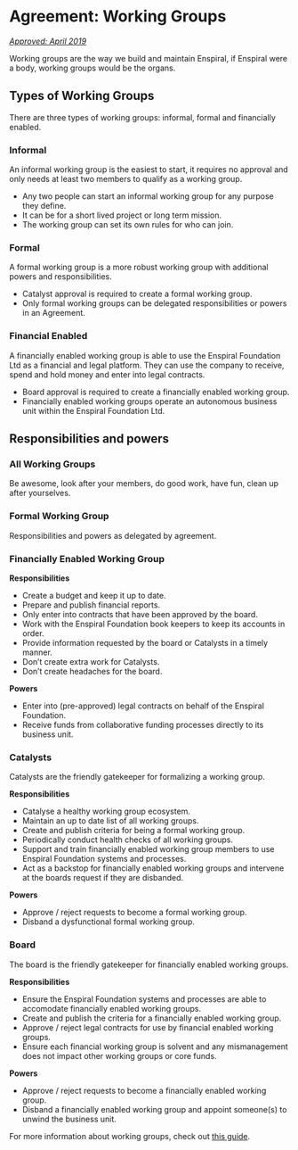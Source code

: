 # Agreement: Working Groups

[*Approved: April 2019*](https://www.loomio.org/p/vksIn6z0/we-approve-the-working-group-agreement)

Working groups are the way we build and maintain Enspiral, if Enspiral were a body, working groups would be the organs.

## Types of Working Groups
There are three types of working groups: informal, formal and financially enabled.

### Informal 
An informal working group is the easiest to start, it requires no approval and only needs at least two members to qualify as a working group.

* Any two people can start an informal working group for any purpose they define.
* It can be for a short lived project or long term mission.
* The working group can set its own rules for who can join.

### Formal 
A formal working group is a more robust working group with additional powers and responsibilities.

* Catalyst approval is required to create a formal working group.
* Only formal working groups can be delegated responsibilities or powers in an Agreement.

### Financial Enabled 
A financially enabled working group is able to use the Enspiral Foundation Ltd as a financial and legal platform. They can use the company to receive, spend and hold money and enter into legal contracts.

* Board approval is required to create a financially enabled working group.
* Financially enabled working groups operate an autonomous business unit within the Enspiral Foundation Ltd.

## Responsibilities and powers

### All Working Groups

Be awesome, look after your members, do good work, have fun, clean up after yourselves.

### Formal Working Group
Responsibilities and powers as delegated by agreement.

### Financially Enabled Working Group

**Responsibilities**

* Create a budget and keep it up to date.
* Prepare and publish financial reports.
* Only enter into contracts that have been approved by the board.
* Work with the Enspiral Foundation book keepers to keep its accounts in order.
* Provide information requested by the board or Catalysts in a timely manner.
* Don’t create extra work for Catalysts.
* Don’t create headaches for the board.

**Powers**

* Enter into (pre-approved) legal contracts on behalf of the Enspiral Foundation.
* Receive funds from collaborative funding processes directly to its business unit.

### Catalysts

Catalysts are the friendly gatekeeper for formalizing a working group. 

**Responsibilities**

* Catalyse a healthy working group ecosystem.
* Maintain an up to date list of all working groups.
* Create and publish criteria for being a formal working group.
* Periodically conduct health checks of all working groups.
* Support and train financially enabled working group members to use Enspiral Foundation systems and processes.
* Act as a backstop for financially enabled working groups and intervene at the boards request if they are disbanded.

**Powers**

* Approve / reject requests to become a formal working group.
* Disband a dysfunctional formal working group.

### Board

The board is the friendly gatekeeper for financially enabled working groups. 

**Responsibilities**

* Ensure the Enspiral Foundation systems and processes are able to accomodate financially enabled working groups.
* Create and publish the criteria for a financially enabled working group.
* Approve / reject legal contracts for use by financial enabled working groups.
* Ensure each financial working group is solvent and any mismanagement does not impact other working groups or core funds.

**Powers**

* Approve / reject requests to become a financially enabled working group.
* Disband a financially enabled working group and appoint someone(s) to unwind the business unit.


For more information about working groups, check out [this guide](/guides/working_groups.md).


